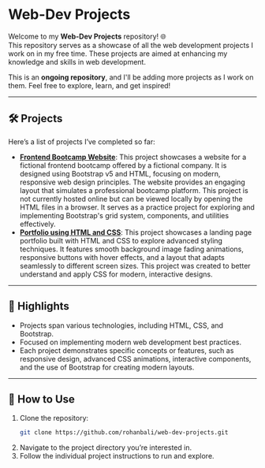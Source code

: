 # Web-Dev Projects

Welcome to my **Web-Dev Projects** repository! 🌐  
This repository serves as a showcase of all the web development projects I work on in my free time. These projects are aimed at enhancing my knowledge and skills in web development.

This is an **ongoing repository**, and I'll be adding more projects as I work on them. Feel free to explore, learn, and get inspired!

---

## 🛠️ Projects

Here’s a list of projects I’ve completed so far:

- **[Frontend Bootcamp Website](bootcamp%20website)**: This project showcases a website for a fictional frontend bootcamp offered by a fictional company. It is designed using Bootstrap v5 and HTML, focusing on modern, responsive web design principles. The website provides an engaging layout that simulates a professional bootcamp platform. This project is not currently hosted online but can be viewed locally by opening the HTML files in a browser. It serves as a practice project for exploring and implementing Bootstrap's grid system, components, and utilities effectively.  
- **[Portfolio using HTML and CSS](portfolio-001)**: This project showcases a landing page portfolio built with HTML and CSS to explore advanced styling techniques. It features smooth background image fading animations, responsive buttons with hover effects, and a layout that adapts seamlessly to different screen sizes. This project was created to better understand and apply CSS for modern, interactive designs.

---

## 🚀 Highlights

- Projects span various technologies, including HTML, CSS, and Bootstrap.
- Focused on implementing modern web development best practices.
- Each project demonstrates specific concepts or features, such as responsive design, advanced CSS animations, interactive components, and the use of Bootstrap for creating modern layouts.
---

## 🔗 How to Use

1. Clone the repository:
   ```bash
   git clone https://github.com/rohanbali/web-dev-projects.git
2. Navigate to the project directory you’re interested in.
3. Follow the individual project instructions to run and explore.
